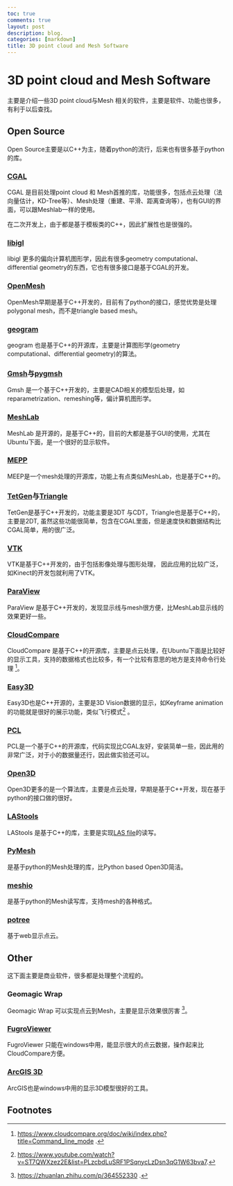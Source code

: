 ```yaml
---
toc: true
comments: true
layout: post
description: blog.
categories: [markdown]
title: 3D point cloud and Mesh Software
---
```

# 3D point cloud and Mesh Software
主要是介绍一些3D point cloud与Mesh 相关的软件，主要是软件、功能也很多，有利于以后查找。

##  Open Source
Open Source主要是以C++为主，随着python的流行，后来也有很多基于python的库。

### [CGAL](https://www.cgal.org/)

CGAL 是目前处理point cloud 和 Mesh首推的库，功能很多，包括点云处理（法向量估计，KD-Tree等）、Mesh处理（重建、平滑、距离查询等），也有GUI的界面，可以跟Meshlab一样的使用。

在二次开发上，由于都是基于模板类的C++，因此扩展性也是很强的。

### [libigl](https://libigl.github.io/)

libigl 更多的偏向计算机图形学，因此有很多geometry computational、differential geometry的东西，它也有很多接口是基于CGAL的开发。

### [OpenMesh](https://www.graphics.rwth-aachen.de/software/openmesh/)

OpenMesh早期是基于C++开发的，目前有了python的接口，感觉优势是处理polygonal mesh，而不是triangle based mesh。

### [geogram](https://github.com/BrunoLevy/geogram)

geogram 也是基于C++的开源库，主要是计算图形学(geometry computational、differential geometry)的算法。

### [Gmsh](https://gmsh.info/)与[pygmsh](https://github.com/nschloe/pygmsh)

Gmsh 是一个基于C++开发的，主要是CAD相关的模型后处理，如reparametrization、remeshing等，偏计算机图形学。

### [MeshLab](https://www.meshlab.net/)

MeshLab 是开源的，是基于C++的，目前的大都是基于GUI的使用，尤其在Ubuntu下面，是一个很好的显示软件。

### [MEPP](https://projet.liris.cnrs.fr/mepp/mepp2/index.html)

MEEP是一个mesh处理的开源库，功能上有点类似MeshLab，也是基于C++的。

### [TetGen](https://wias-berlin.de/software/index.jsp?id=TetGen&lang=1)与[Triangle](https://www.cs.cmu.edu/~quake/triangle.html)

TetGen是基于C++开发的，功能主要是3DT 与CDT，Triangle也是基于C++的，主要是2DT, 虽然这些功能很简单，包含在CGAL里面，但是速度快和数据结构比CGAL简单，用的很广泛。

### [VTK](https://vtk.org/)

VTK是基于C++开发的，由于包括影像处理与图形处理， 因此应用的比较广泛，如Kinect的开发包就利用了VTK。

### [ParaView](https://www.paraview.org/)

ParaView 是基于C++开发的，发现显示线与mesh很方便，比MeshLab显示线的效果更好一些。

### [CloudCompare](https://www.cloudcompare.org/)

CloudCompare 是基于C++的开源库，主要是点云处理，在Ubuntu下面是比较好的显示工具，支持的数据格式也比较多，有一个比较有意思的地方是支持命令行处理 [^2]。

### [Easy3D](https://github.com/LiangliangNan/Easy3D)

Easy3D也是C++开源的，主要是3D Vision数据的显示，如Keyframe animation的功能就是很好的展示功能，类似飞行模式[^3] 。

### [PCL](https://pointclouds.org/)

PCL是一个基于C++的开源库，代码实现比CGAL友好，安装简单一些，因此用的非常广泛，对于小的数据量还行，因此做实验还可以。

### [Open3D](http://www.open3d.org/)

Open3D更多的是一个算法库，主要是点云处理，早期是基于C++开发，现在基于python的接口做的很好。

### [LAStools](https://github.com/LAStools/LAStools)

LAStools 是基于C++的库，主要是实现[LAS file](https://en.wikipedia.org/wiki/LAS_file_format)的读写。

### [PyMesh](https://pymesh.readthedocs.io/en/latest/)

是基于python的Mesh处理的库，比Python based Open3D简洁。

### [meshio](https://github.com/nschloe/meshio)
是基于python的Mesh读写库，支持mesh的各种格式。

### [potree](https://github.com/potree/potree)

基于web显示点云。

## Other
这下面主要是商业软件，很多都是处理整个流程的。

### Geomagic Wrap

Geomagic Wrap 可以实现点云到Mesh，主要是显示效果很厉害 [^1]。

### [FugroViewer](https://www.fugro.com/about-fugro/our-expertise/technology/fugroviewer)

FugroViewer 只能在windows中用，能显示很大的点云数据，操作起来比CloudCompare方便。

### [ArcGIS 3D](https://www.esri.com/en-us/arcgis/3d-gis/overview)

ArcGIS也是windows中用的显示3D模型很好的工具。

## Footnotes
[^1]: https://zhuanlan.zhihu.com/p/364552330 .
[^2]: https://www.cloudcompare.org/doc/wiki/index.php?title=Command_line_mode .
[^3]: https://www.youtube.com/watch?v=ST7QWXzez2E&list=PLzcbdLuSRF1PSqnycLzDsn3qG1W63bva7. 

